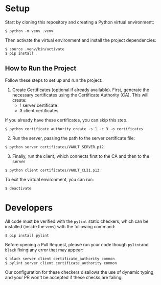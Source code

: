 # Setup

Start by cloning this repository and creating a Python virtual environment:
```
$ python -m venv .venv
```

Then activate the virtual environment and install the project dependencies:
```
$ source .venv/bin/activate
$ pip install .
```
## How to Run the Project
Follow these steps to set up and run the project:

1. Create Certificates (optional if already available). 
    First, generate the necessary certificates using the Certificate Authority (CA). This will create:
    - 1 server certificate
    - 3 client certificates

If you already have these certificates, you can skip this step.
```
$ python certificate_authority create -s 1 -c 3 -o certificates
```
2. Run the server, passing the path to the server certificate file:
```
$ python server certificates/VAULT_SERVER.p12 
```
3. Finally, run the client, which connects first to the CA and then to the server
```
$ python client certificates/VAULT_CLI1.p12   
```


To exit the virtual environment, you can run:

```
$ deactivate
```

# Developers

All code must be verified with the `pylint` static checkers, which can be installed
(inside the `venv`) with the following command:

```
$ pip install pylint 
```

Before opening a Pull Request, please run your code though `pylint`and `black` fixing any error
that may appear:

```
$ black server client certificate_authority common
$ pylint server client certificate_authority common
```

Our configuration for these checkers disallows the use of dynamic typing, and your PR won't be
accepted if these checks are failing.
